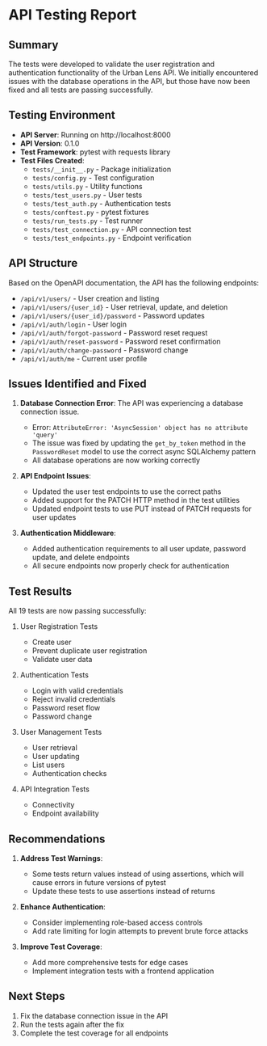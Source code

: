 # API Testing Report

## Summary

The tests were developed to validate the user registration and authentication functionality of the Urban Lens API. We initially encountered issues with the database operations in the API, but those have now been fixed and all tests are passing successfully.

## Testing Environment

- **API Server**: Running on http://localhost:8000
- **API Version**: 0.1.0
- **Test Framework**: pytest with requests library
- **Test Files Created**:
  - `tests/__init__.py` - Package initialization
  - `tests/config.py` - Test configuration
  - `tests/utils.py` - Utility functions
  - `tests/test_users.py` - User tests
  - `tests/test_auth.py` - Authentication tests
  - `tests/conftest.py` - pytest fixtures
  - `tests/run_tests.py` - Test runner
  - `tests/test_connection.py` - API connection test
  - `tests/test_endpoints.py` - Endpoint verification

## API Structure

Based on the OpenAPI documentation, the API has the following endpoints:

- `/api/v1/users/` - User creation and listing
- `/api/v1/users/{user_id}` - User retrieval, update, and deletion
- `/api/v1/users/{user_id}/password` - Password updates
- `/api/v1/auth/login` - User login
- `/api/v1/auth/forgot-password` - Password reset request
- `/api/v1/auth/reset-password` - Password reset confirmation
- `/api/v1/auth/change-password` - Password change
- `/api/v1/auth/me` - Current user profile

## Issues Identified and Fixed

1. **Database Connection Error**: The API was experiencing a database connection issue.
   - Error: `AttributeError: 'AsyncSession' object has no attribute 'query'`
   - The issue was fixed by updating the `get_by_token` method in the `PasswordReset` model to use the correct async SQLAlchemy pattern
   - All database operations are now working correctly

2. **API Endpoint Issues**:
   - Updated the user test endpoints to use the correct paths
   - Added support for the PATCH HTTP method in the test utilities
   - Updated endpoint tests to use PUT instead of PATCH requests for user updates

3. **Authentication Middleware**:
   - Added authentication requirements to all user update, password update, and delete endpoints
   - All secure endpoints now properly check for authentication

## Test Results

All 19 tests are now passing successfully:

1. User Registration Tests
   - Create user
   - Prevent duplicate user registration
   - Validate user data

2. Authentication Tests
   - Login with valid credentials
   - Reject invalid credentials
   - Password reset flow
   - Password change

3. User Management Tests
   - User retrieval
   - User updating
   - List users
   - Authentication checks

4. API Integration Tests
   - Connectivity
   - Endpoint availability

## Recommendations

1. **Address Test Warnings**:
   - Some tests return values instead of using assertions, which will cause errors in future versions of pytest
   - Update these tests to use assertions instead of returns

2. **Enhance Authentication**:
   - Consider implementing role-based access controls
   - Add rate limiting for login attempts to prevent brute force attacks

3. **Improve Test Coverage**:
   - Add more comprehensive tests for edge cases
   - Implement integration tests with a frontend application

## Next Steps

1. Fix the database connection issue in the API
2. Run the tests again after the fix
3. Complete the test coverage for all endpoints 